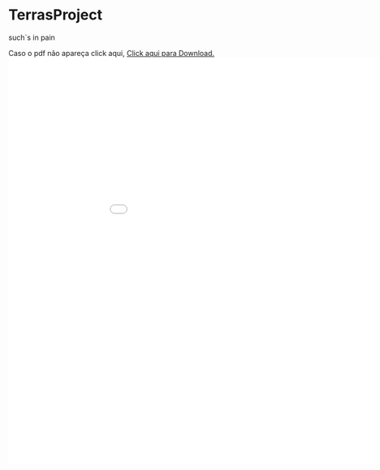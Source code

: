 # TerrasProject
such`s in pain


Caso o pdf não apareça click aqui, <a href="EbrAutomacao/TerrasProject/blob/master/Chapter_31_Memory_Map.pdf" target="_blank">Click aqui para Download.</a> <embed src="EbrAutomacao/TerrasProject/blob/master/Chapter_31_Memory_Map.pdf" width="1000px" height="800px" />
